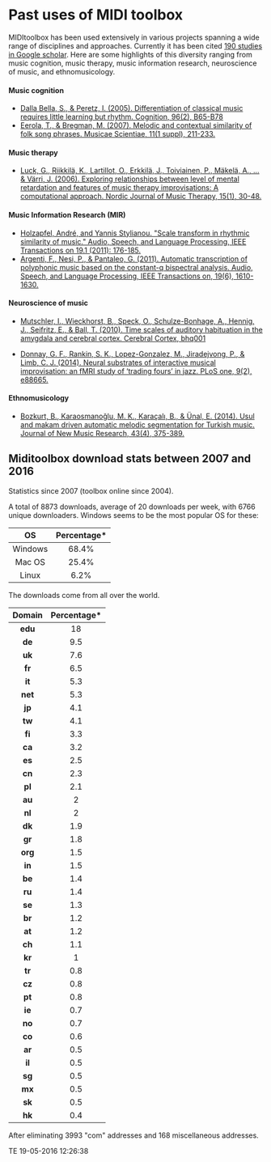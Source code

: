 # Past uses of MIDI toolbox

MIDItoolbox has been used extensively in various projects spanning a wide range of disciplines and approaches. Currently it has been cited [190 studies in Google scholar](https://scholar.google.co.uk/citations?view_op=view_citation&hl=en&user=K-odYUYAAAAJ&citation_for_view=K-odYUYAAAAJ:u5HHmVD_uO8C). Here are some highlights of this diversity ranging from music cognition, music therapy, music information research, neuroscience of music, and ethnomusicology.

#### Music cognition

* [Dalla Bella, S., & Peretz, I. (2005). Differentiation of classical music requires little learning but rhythm. Cognition, 96(2), B65-B78](http://www.sciencedirect.com/science/article/pii/S0010027705000193)
* [Eerola, T., & Bregman, M. (2007). Melodic and contextual similarity of folk song phrases. Musicae Scientiae, 11(1 suppl), 211-233.](http://msx.sagepub.com/content/11/1_suppl/211.short)

#### Music therapy

* [Luck, G., Riikkilä, K., Lartillot, O., Erkkilä, J., Toiviainen, P., Mäkelä, A., ... & Värri, J. (2006). Exploring relationships between level of mental retardation and features of music therapy improvisations: A computational approach. Nordic Journal of Music Therapy, 15(1), 30-48.](http://www.tandfonline.com/doi/abs/10.1080/08098130609478149)

#### Music Information Research (MIR)

* [Holzapfel, André, and Yannis Stylianou. "Scale transform in rhythmic similarity of music." Audio, Speech, and Language Processing, IEEE Transactions on 19.1 (2011): 176-185.](http://ieeexplore.ieee.org/xpls/abs_all.jsp?arnumber=5430891&tag=1)
* [Argenti, F., Nesi, P., & Pantaleo, G. (2011). Automatic transcription of polyphonic music based on the constant-q bispectral analysis. Audio, Speech, and Language Processing, IEEE Transactions on, 19(6), 1610-1630.]()

#### Neuroscience of music

* [Mutschler, I., Wieckhorst, B., Speck, O., Schulze-Bonhage, A., Hennig, J., Seifritz, E., & Ball, T. (2010). Time scales of auditory habituation in the amygdala and cerebral cortex. Cerebral Cortex, bhq001](https://cercor.oxfordjournals.org/content/20/11/2531)

* [Donnay, G. F., Rankin, S. K., Lopez-Gonzalez, M., Jiradejvong, P., & Limb, C. J. (2014). Neural substrates of interactive musical improvisation: an fMRI study of ‘trading fours’ in jazz. PLoS one, 9(2), e88665.](http://journals.plos.org/plosone/article?id=10.1371/journal.pone.0088665)

#### Ethnomusicology

* [Bozkurt, B., Karaosmanoğlu, M. K., Karaçalı, B., & Ünal, E. (2014). Usul and makam driven automatic melodic segmentation for Turkish music. Journal of New Music Research, 43(4), 375-389.](http://www.tandfonline.com/doi/abs/10.1080/09298215.2014.924535)


## Miditoolbox download stats between 2007 and 2016

Statistics since 2007 (toolbox online since 2004).

A total of 8873 downloads, average of 20 downloads per week, with 6766 unique downloaders. Windows seems to be the most popular OS for these:

|  OS       |  Percentage*   |
|:---------:|:--------------:|
|Windows    | 68.4%          |
|Mac OS     | 25.4%          |
|Linux      | 6.2%           |

The downloads come from all over the world.

|  Domain   |  Percentage*   |
|:---------:|:--------------:|
|  **edu**  |       18       |
|  **de**   |      9.5       |
|  **uk**   |      7.6       |
|  **fr**   |      6.5       |
|  **it**   |      5.3       |
|  **net**  |      5.3       |
|  **jp**   |      4.1       |
|  **tw**   |      4.1       |
|  **fi**   |      3.3       |
|  **ca**   |      3.2       |
|  **es**   |      2.5       |
|  **cn**   |      2.3       |
|  **pl**   |      2.1       |
|  **au**   |       2        |
|  **nl**   |       2        |
|  **dk**   |      1.9       |
|  **gr**   |      1.8       |
|  **org**  |      1.5       |
|  **in**   |      1.5       |
|  **be**   |      1.4       |
|  **ru**   |      1.4       |
|  **se**   |      1.3       |
|  **br**   |      1.2       |
|  **at**   |      1.2       |
|  **ch**   |      1.1       |
|  **kr**   |       1        |
|  **tr**   |      0.8       |
|  **cz**   |      0.8       |
|  **pt**   |      0.8       |
|  **ie**   |      0.7       |
|  **no**   |      0.7       |
|  **co**   |      0.6       |
|  **ar**   |      0.5       |
|  **il**   |      0.5       |
|  **sg**   |      0.5       |
|  **mx**   |      0.5       |
|  **sk**   |      0.5       |
|  **hk**   |      0.4       |

After eliminating 3993 "com" addresses and 168 miscellaneous addresses.

TE 19-05-2016 12:26:38
